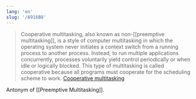 ```yaml
---
lang: 'en'
slug: '/A916B8'
---
```


> Cooperative multitasking, also known as non-[[preemptive multitasking]], is a style of computer multitasking in which the operating system never initiates a context switch from a running process to another process. Instead, to run multiple applications concurrently, processes voluntarily yield control periodically or when idle or logically blocked. This type of multitasking is called cooperative because all programs must cooperate for the scheduling scheme to work. [Cooperative multitasking](https://en.wikipedia.org/wiki/Cooperative_multitasking)

Antonym of [[Preemptive Multitasking]].
